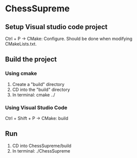 # ChessSupreme

## Setup Visual studio code project
Ctrl + P -> CMake: Configure.
Should be done when modifying CMakeLists.txt.

## Build the project

### Using cmake
1. Create a "build" directory
2. CD into the "build" directory
3. In terminal: cmake ../

### Using Visual Studio Code
Ctrl + Shift + P -> CMake: build

## Run
1. CD into ChessSupreme/build
2. In terminal: ./ChessSupreme
